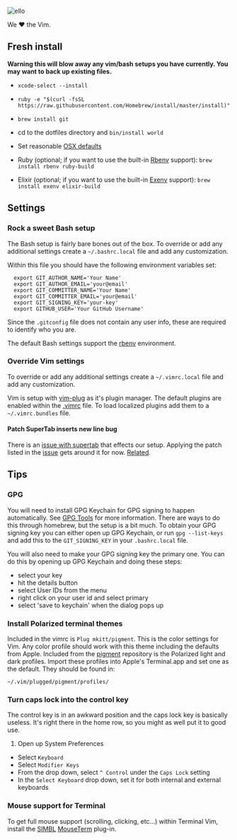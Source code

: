 ![ello](https://avatars3.githubusercontent.com/u/13344279?v=3&s=120 "ello")

We &hearts; the Vim.

## Fresh install
**Warning this will blow away any vim/bash setups you have currently. You may
want to back up existing files.**

- `xcode-select --install`
- `ruby -e "$(curl -fsSL https://raw.githubusercontent.com/Homebrew/install/master/install)"`
- `brew install git`
- cd to the dotfiles directory and `bin/install world`
- Set reasonable [OSX defaults][osxdefaults]

- Ruby (optional; if you want to use the built-in [Rbenv](https://github.com/rbenv/rbenv) support): `brew install rbenv ruby-build`

- Elixir (optional; if you want to use the built-in [Exenv](https://github.com/mururu/exenv) support): `brew install exenv elixir-build`

## Settings

### Rock a sweet Bash setup

The Bash setup is fairly bare bones out of the box. To override or add
any additional settings create a `~/.bashrc.local` file and add
any customization.

Within this file you should have the following environment variables
set:

      export GIT_AUTHOR_NAME='Your Name'
      export GIT_AUTHOR_EMAIL='your@email'
      export GIT_COMMITTER_NAME='Your Name'
      export GIT_COMMITTER_EMAIL='your@email'
      export GIT_SIGNING_KEY='your-key'
      export GITHUB_USER='Your GitHub Username'

Since the `.gitconfig` file does not contain any user info, these are
required to identify who you are. 

The default Bash settings support the [rbenv][rbenv] environment.

### Override Vim settings

To override or add any additional settings create a `~/.vimrc.local` file and
add any customization.

Vim is setup with [vim-plug][vim-plug] as it's plugin manager. The default
plugins are enabled within the [.vimrc][vimrc] file. To load localized plugins
add them to a `~/.vimrc.bundles` file.

#### Patch SuperTab inserts new line bug
There is an [issue with supertab][st162] that effects our setup. Applying the
patch listed in the [issue][st162] gets around it for now. [Related][st158].

## Tips

### GPG

You will need to install GPG Keychain for GPG signing to happen automatically.
See [GPG Tools](https://gpgtools.org/) for more information. There are ways to
do this through homebrew, but the setup is a bit much. To obtain your GPG
signing key you can either open up GPG Keychain, or run `gpg --list-keys` and
add this to the `GIT_SIGNING_KEY` in your `.bashrc.local` file.

You will also need to make your GPG signing key the primary one. You can do this
by opening up GPG Keychain and doing these steps:

- select your key 
- hit the details button
- select User IDs from the menu
- right click on your user id and select primary
- select 'save to keychain' when the dialog pops up

### Install Polarized terminal themes

Included in the vimrc is `Plug mkitt/pigment`. This is the color settings for
Vim. Any color profile should work with this theme including the defaults from
Apple. Included from the [pigment][pigment] repository is the Polarized light
and dark profiles. Import these profiles into Apple's Terminal.app and set one
as the default. They should be found in:

```
~/.vim/plugged/pigment/profiles/
```

### Turn caps lock into the control key

The control key is in an awkward position and the caps lock key is
basically useless. It's right there in the home row, so you might as
well put it to good use.

1. Open up System Preferences
- Select `Keyboard`
- Select `Modifier Keys`
- From the drop down, select `^ Control` under the `Caps Lock` setting
- In the `Select Keyboard` drop down, set it for both internal and external keyboards

### Mouse support for Terminal

To get full mouse support (scrolling, clicking, etc...) within Terminal
Vim, install the [SIMBL][simbl] [MouseTerm][mouseterm] plug-in.


<!-- Markdown links -->
[mouseterm]: https://bitheap.org/mouseterm/
[osxdefaults]: http://mths.be/osx
[rbenv]: https://github.com/rbenv/rbenv
[simbl]: http://www.culater.net/software/SIMBL/SIMBL.php
[vim-plug]: https://github.com/junegunn/vim-plug
[pigment]: https://github.com/mkitt/pigment
[vimrc]: /dots/vimrc
[st158]: https://github.com/ervandew/supertab/issues/158
[st162]: https://github.com/ervandew/supertab/issues/162

